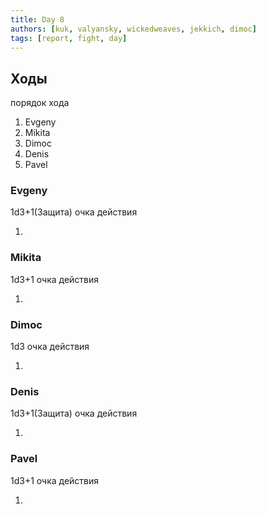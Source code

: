 ```yaml
---
title: Day 8
authors: [kuk, valyansky, wickedweaves, jekkich, dimoc]
tags: [report, fight, day]
---
```


## Ходы

порядок хода

1. Evgeny
1. Mikita
1. Dimoc
1. Denis
1. Pavel

### Evgeny

1d3+1(Защита) очка действия

1.

### Mikita

1d3+1 очка действия

1. 

### Dimoc

1d3 очка действия

1. 

### Denis

1d3+1(Защита) очка действия

1. 

### Pavel

1d3+1 очка действия

1. 